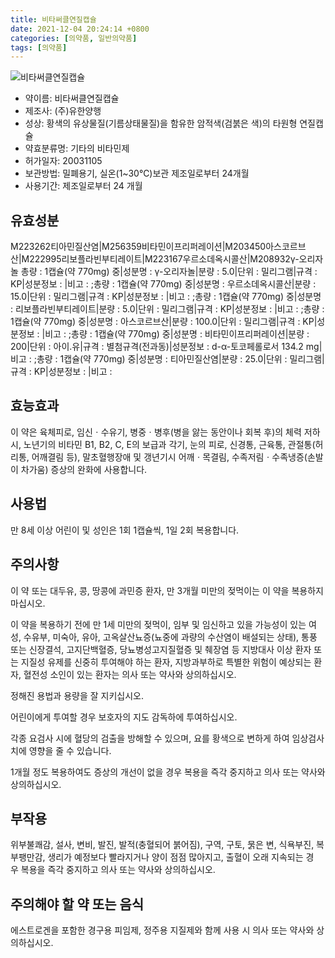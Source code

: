```yaml
---
title: 비타써클연질캡슐
date: 2021-12-04 20:24:14 +0800
categories: [의약품, 일반의약품]
tags: [의약품]
---
```

![비타써클연질캡슐](https://nedrug.mfds.go.kr/pbp/cmn/itemImageDownload/147428033089000162)

- 약이름: 비타써클연질캡슐
- 제조사: (주)유한양행
- 성상: 황색의 유상물질(기름상태물질)을 함유한 암적색(검붉은 색)의 타원형 연질캡슐
- 약효분류명: 기타의 비타민제
- 허가일자: 20031105
- 보관방법: 밀폐용기, 실온(1~30℃)보관
제조일로부터 24개월
- 사용기간: 제조일로부터 24 개월
## 유효성분
M223262티아민질산염|M256359비타민이프리퍼레이션|M203450아스코르브산|M222995리보플라빈부티레이트|M223167우르소데옥시콜산|M208932γ-오리자놀
총량 : 1캡슐(약 770mg) 중|성분명 : γ-오리자놀|분량 : 5.0|단위 : 밀리그램|규격 : KP|성분정보 : |비고 : ;총량 : 1캡슐(약 770mg) 중|성분명 : 우르소데옥시콜산|분량 : 15.0|단위 : 밀리그램|규격 : KP|성분정보 : |비고 : ;총량 : 1캡슐(약 770mg) 중|성분명 : 리보플라빈부티레이트|분량 : 5.0|단위 : 밀리그램|규격 : KP|성분정보 : |비고 : ;총량 : 1캡슐(약 770mg) 중|성분명 : 아스코르브산|분량 : 100.0|단위 : 밀리그램|규격 : KP|성분정보 : |비고 : ;총량 : 1캡슐(약 770mg) 중|성분명 : 비타민이프리퍼레이션|분량 : 200|단위 : 아이.유|규격 : 별첨규격(전과동)|성분정보 : d-α-토코페롤로서 134.2 mg|비고 : ;총량 : 1캡슐(약 770mg) 중|성분명 : 티아민질산염|분량 : 25.0|단위 : 밀리그램|규격 : KP|성분정보 : |비고 :
## 효능효과
이 약은 육체피로, 임신ㆍ수유기, 병중ㆍ병후(병을 앓는 동안이나 회복 후)의 체력 저하 시, 노년기의 비타민 B1, B2, C, E의 보급과 각기, 눈의 피로, 신경통, 근육통, 관절통(허리통, 어깨결림 등), 말초혈행장애 및 갱년기시 어깨ㆍ목결림, 수족저림ㆍ수족냉증(손발이 차가움) 증상의 완화에 사용합니다.

## 사용법
만 8세 이상 어린이 및 성인은 1회 1캡슐씩, 1일 2회 복용합니다.

## 주의사항
이 약 또는 대두유, 콩, 땅콩에 과민증 환자, 만 3개월 미만의 젖먹이는 이 약을 복용하지 마십시오.

이 약을 복용하기 전에 만 1세 미만의 젖먹이, 임부 및 임신하고 있을 가능성이 있는 여성, 수유부, 미숙아, 유아, 고옥살산뇨증(뇨중에 과량의 수산염이 배설되는 상태), 통풍 또는 신장결석, 고지단백혈증, 당뇨병성고지질혈증 및 췌장염 등 지방대사 이상 환자 또는 지질성 유제를 신중히 투여해야 하는 환자, 지방과부하로 특별한 위험이 예상되는 환자, 혈전성 소인이 있는 환자는 의사 또는 약사와 상의하십시오.

정해진 용법과 용량을 잘 지키십시오.

어린이에게 투여할 경우 보호자의 지도 감독하에 투여하십시오.

각종 요검사 시에 혈당의 검출을 방해할 수 있으며, 요를 황색으로 변하게 하여 임상검사치에 영향을 줄 수 있습니다.

1개월 정도 복용하여도 증상의 개선이 없을 경우 복용을 즉각 중지하고 의사 또는 약사와 상의하십시오.

## 부작용
위부불쾌감, 설사, 변비, 발진, 발적(충혈되어 붉어짐), 구역, 구토, 묽은 변, 식욕부진, 복부팽만감, 생리가 예정보다 빨라지거나 양이 점점 많아지고, 출혈이 오래 지속되는 경우 복용을 즉각 중지하고 의사 또는 약사와 상의하십시오.

## 주의해야 할 약 또는 음식
에스트로겐을 포함한 경구용 피임제, 정주용 지질제와 함께 사용 시 의사 또는 약사와 상의하십시오.


